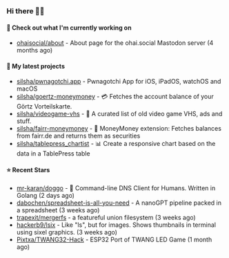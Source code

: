 ### Hi there 🦊👋

#### 👷 Check out what I'm currently working on

- [ohaisocial/about](https://github.com/ohaisocial/about) - About page for the ohai.social Mastodon server (4 months ago)

#### 🌱 My latest projects

- [silsha/pwnagotchi.app](https://github.com/silsha/pwnagotchi.app) - Pwnagotchi App for iOS, iPadOS, watchOS and macOS
- [silsha/goertz-moneymoney](https://github.com/silsha/goertz-moneymoney) - 💳 Fetches the account balance of your Görtz Vorteilskarte.
- [silsha/videogame-vhs](https://github.com/silsha/videogame-vhs) - 👾 A curated list of old video game VHS, ads and stuff.
- [silsha/fairr-moneymoney](https://github.com/silsha/fairr-moneymoney) - 💸 MoneyMoney extension: Fetches balances from fairr.de and returns them as securities
- [silsha/tablepress_chartist](https://github.com/silsha/tablepress_chartist) - 📊 Create a responsive chart based on the data in a TablePress table

#### ⭐ Recent Stars

- [mr-karan/doggo](https://github.com/mr-karan/doggo) - :dog: Command-line DNS Client for Humans. Written in Golang (2 days ago)
- [dabochen/spreadsheet-is-all-you-need](https://github.com/dabochen/spreadsheet-is-all-you-need) - A nanoGPT pipeline packed in a spreadsheet (3 weeks ago)
- [trapexit/mergerfs](https://github.com/trapexit/mergerfs) - a featureful union filesystem (3 weeks ago)
- [hackerb9/lsix](https://github.com/hackerb9/lsix) - Like &#34;ls&#34;, but for images. Shows thumbnails in terminal using sixel graphics. (3 weeks ago)
- [Pixtxa/TWANG32-Hack](https://github.com/Pixtxa/TWANG32-Hack) - ESP32 Port of TWANG LED Game (1 month ago)
